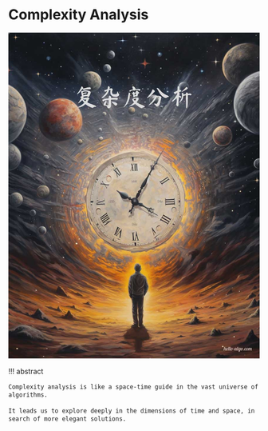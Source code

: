 # Complexity Analysis

<div class="center-table" markdown>

![complexity_analysis](../assets/covers/chapter_complexity_analysis.jpg)

</div>

!!! abstract

    Complexity analysis is like a space-time guide in the vast universe of algorithms.
   
    It leads us to explore deeply in the dimensions of time and space, in search of more elegant solutions.
